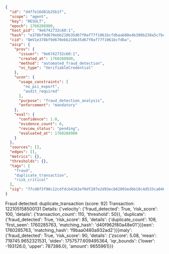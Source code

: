 ```json
{
  "id": "d4f7e16d81b25b1f",
  "scope": "agent",
  "key": "RESULT",
  "epoch": 1760288980,
  "host_pid": "9e6742732c60:1",
  "hash": "e378bf9d670ebb210b35d67f0af77f1061bcfdbaab80e4b308b238a5c7bc9ded",
  "cid": "QmV1e378bf9d670ebb210b35d67f0af77f1061bcfdba",
  "aicp": {
    "prov": {
      "issuer": "9e6742732c60:1",
      "created_at": 1760288980,
      "method": "automated_fraud_detection",
      "vc_type": "VerifiableCredential"
    },
    "ucon": {
      "usage_constraints": [
        "no_pii_export",
        "audit_required"
      ],
      "purpose": "fraud_detection_analysis",
      "enforcement": "mandatory"
    },
    "eval": {
      "confidence": 1.0,
      "evidence_count": 0,
      "review_status": "pending",
      "evaluated_at": 1760288980
    }
  },
  "sources": [],
  "edges": [],
  "metrics": {},
  "thresholds": {},
  "tags": [
    "fraud",
    "duplicate_transaction",
    "risk_critical"
  ],
  "sig": "77cd8f3f98c12cdfdcb4163ef0df207e2d93ecb62093edbb10c4d533ca046f74"
}
```

Fraud detected: duplicate_transaction (score: 92)
Transaction: 122105158500131
Details: {'velocity': {'fraud_detected': True, 'risk_score': 100, 'details': {'transaction_count': 110, 'threshold': 50}}, 'duplicate': {'fraud_detected': True, 'risk_score': 85, 'details': {'duplicate_count': 109, 'first_seen': 1760285763, 'matching_hash': 'd40f962f80a48e01'}}}een': 1760285763, 'matching_hash': 'f9baa0480a932ad2'}}}maly': {'fraud_detected': True, 'risk_score': 90, 'details': {'zscore': 5.08, 'mean': 719745.9652321531, 'stdev': 1757577.609495364, 'iqr_bounds': {'lower': -193126.0, 'upper': 787386.0}, 'amount': 9655961}}}